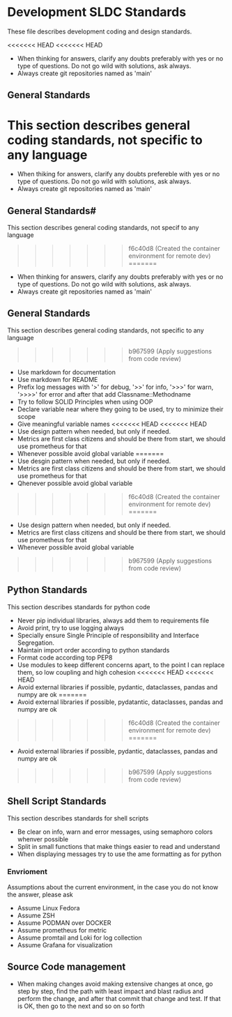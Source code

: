 # Development SLDC Standards
These file describes development coding and design standards.

<<<<<<< HEAD
<<<<<<< HEAD
* When thinking for answers, clarify any doubts preferably with yes or no type of questions. Do not go wild with solutions, ask always.
* Always create git repositories named as 'main'

## General Standards
This section describes general coding standards, not specific to any language
=======
* When thiking for answers, clarify any doubts prefereble with yes or no type of questions. Do not go wild with solutions, ask always.
* Always create git repositories named as 'main'

## General Standards#
This section describes general coding standards, not specif to any language
>>>>>>> f6c40d8 (Created the container environment for remote dev)
=======
* When thinking for answers, clarify any doubts preferably with yes or no type of questions. Do not go wild with solutions, ask always.
* Always create git repositories named as 'main'

## General Standards
This section describes general coding standards, not specific to any language
>>>>>>> b967599 (Apply suggestions from code review)

* Use markdown for documentation
* Use markdown for README
* Prefix log messages with '>' for debug, '>>' for info, '>>>' for warn, '>>>>' for error and after that add Classname::Methodname
* Try to follow SOLID Principles when using OOP
* Declare variable near where they going to be used, try to minimize their scope
* Give meaningful variable names
<<<<<<< HEAD
<<<<<<< HEAD
* Use design pattern when needed, but only if needed.
* Metrics are first class citizens and should be there from start, we should use prometheus for that
* Whenever possible avoid global variable
=======
* Use desgin pattern when needed, but only if needed.
* Metrics are first class citizens and should be there from start, we should use prometheus for that
* Qhenever possible avoid global variable
>>>>>>> f6c40d8 (Created the container environment for remote dev)
=======
* Use design pattern when needed, but only if needed.
* Metrics are first class citizens and should be there from start, we should use prometheus for that
* Whenever possible avoid global variable
>>>>>>> b967599 (Apply suggestions from code review)


## Python Standards
This section describes standards for python code

* Never pip individual libraries, always add them to requirements file
* Avoid print, try to use logging always
* Specially ensure Single Principle of responsibility and Interface Segregation.
* Maintain import order according to python standards
* Format code according top PEP8
* Use modules to keep different concerns apart, to the point I can replace them, so low coupling and high cohesion
<<<<<<< HEAD
<<<<<<< HEAD
* Avoid external libraries if possible, pydantic, dataclasses, pandas and numpy are ok
=======
* Avoid external libraries if possible, pydatantic, dataclasses, pandas and numpy are ok
>>>>>>> f6c40d8 (Created the container environment for remote dev)
=======
* Avoid external libraries if possible, pydantic, dataclasses, pandas and numpy are ok
>>>>>>> b967599 (Apply suggestions from code review)

## Shell Script Standards
This section describes standards for shell scripts

* Be clear on info, warn and error messages, using semaphoro colors whenver possible
* Split in small functions that make things easier to read and understand
* When displaying messages try to use the ame formatting as for python

### Envrioment
Assumptions about the current environment, in the case you do not know the answer, please ask

* Assume Linux Fedora
* Assume ZSH
* Assume PODMAN over DOCKER
* Assume prometheus for metric
* Assume promtail and Loki for log collection
* Assume Grafana for visualization


## Source Code management

* When making changes avoid making extensive changes at once, go step by step, find the path with least impact and blast radius and perform the change, and after that commit that change and test. If that is OK, then go to the next and so on so forth
